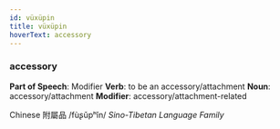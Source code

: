 ```yaml
---
id: vüxüpin
title: vüxüpin
hoverText: accessory
---
```


### accessory

**Part of Speech**: Modifier
**Verb**: to be an accessory/attachment
**Noun**: accessory/attachment
**Modifier**: accessory/attachment-related

Chinese 附屬品 /fùʂǔpʰǐn/
*Sino-Tibetan Language Family*